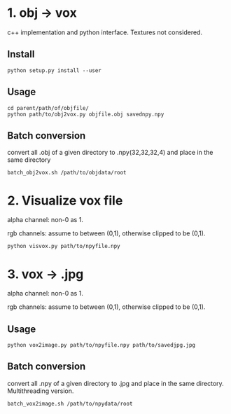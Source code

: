 # 1. obj -> vox
  c++ implementation and python interface. Textures not considered.
  
## Install
	python setup.py install --user

## Usage
	cd parent/path/of/objfile/
	python path/to/obj2vox.py objfile.obj savednpy.npy

## Batch conversion
  convert all .obj of a given directory to .npy(32,32,32,4) and place in the same directory
  
	batch_obj2vox.sh /path/to/objdata/root

# 2. Visualize vox file
  alpha channel: non-0 as 1. 
  
  rgb channels: assume to between (0,1), otherwise clipped to be (0,1).

	python visvox.py path/to/npyfile.npy
	
# 3. vox -> .jpg 
  alpha channel: non-0 as 1. 
  
  rgb channels: assume to between (0,1), otherwise clipped to be (0,1).
  
## Usage
	python vox2image.py path/to/npyfile.npy path/to/savedjpg.jpg
	
## Batch conversion
  convert all .npy of a given directory to .jpg and place in the same directory. Multithreading version.
  
	batch_vox2image.sh /path/to/npydata/root
